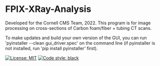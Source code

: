 # FPIX-XRay-Analysis

Developed for the Cornell CMS Team, 2022. This program is for image processing on cross-sections of Carbon foam/fiber + tubing CT scans.

To make updates and build your own version of the GUI, you can run 'pyinstaller --clean gui_driver.spec' on the command line (if pyinstaller is not installed, run 'pip install pyinstaller' first).

[![License: MIT](https://img.shields.io/badge/License-MIT-yellow.svg)](https://opensource.org/licenses/MIT)
[![Code style: black](https://img.shields.io/badge/code%20style-black-000000.svg)](https://github.com/psf/black)
